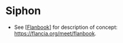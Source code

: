 # Siphon
- See [[Flanbook]] for description of concept: https://flancia.org/meet/flanbook.

[//begin]: # "Autogenerated link references for markdown compatibility"
[Flanbook]: flanbook "Flanbook"
[//end]: # "Autogenerated link references"